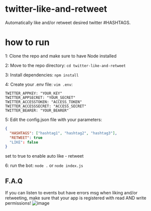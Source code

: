 # twitter-like-and-retweet
Automatically like and/or retweet desired twitter #HASHTAGS.

# how to run

1: Clone the repo and make sure to have Node installed

2: Move to the repo directory: `cd twitter-like-and-retweet`

3: Install dependencies: `npm install`

4: Create your .env file: `vim .env`:
```
TWITTER_APPKEY: "YOUR_KEY"
TWITTER_APPSECRET: "YOUR_SECRET"
TWITTER_ACCESSTOKEN: "ACCESS_TOKEN"
TWITTER_ACCESSSECRET: "ACCESS_SECRET"
TWITTER_BEARER: "YOUR_BEARER"
```

5: Edit the config.json file with your parameters:
```json
{
  "HASHTAGS": ["hashtag1", "hashtag2", "hashtag3"],
  "RETWEET": true
  "LIKE": false
}
```
set to true to enable auto like - retweet

6: run the bot: `node .` or `node index.js`


## F.A.Q
If you can listen to events but have errors msg when liking and/or retweeting, make sure that your app is registered with read AND write permissions!
![image](https://user-images.githubusercontent.com/105301169/198827588-be2ab5a0-8a66-4606-8d1a-e42dbd216bf5.png)

